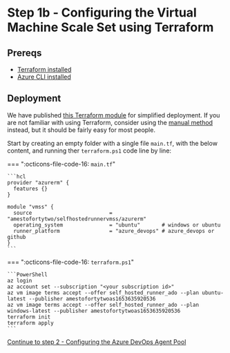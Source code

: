 # Step 1b - Configuring the Virtual Machine Scale Set using Terraform

## Prereqs

- [Terraform installed](https://developer.hashicorp.com/terraform/downloads?product_intent=terraform)
- [Azure CLI installed](https://learn.microsoft.com/en-us/cli/azure/install-azure-cli)

## Deployment

We have published [this Terraform module](https://registry.terraform.io/modules/amestofortytwo/selfhostedrunnervmss/azurerm) for simplified deployment. If you are not familiar with using Terraform, consider using the [manual method](./step1-manual.md) instead, but it should be fairly easy for most people. 

Start by creating an empty folder with a single file ```main.tf```, with the below content, and running ther ```terraform.ps1``` code line by line:

=== ":octicons-file-code-16: `main.tf`"

    ```hcl
    provider "azurerm" {
      features {}
    }

    module "vmss" {
      source                         = "amestofortytwo/selfhostedrunnervmss/azurerm"
      operating_system               = "ubuntu"       # windows or ubuntu
      runner_platform                = "azure_devops" # azure_devops or github
    }
    ```

=== ":octicons-file-code-16: `terraform.ps1`"

    ```PowerShell
    az login
    az account set --subscription "<your subscription id>"
    az vm image terms accept --offer self_hosted_runner_ado --plan ubuntu-latest --publisher amestofortytwoas1653635920536
    az vm image terms accept --offer self_hosted_runner_ado --plan windows-latest --publisher amestofortytwoas1653635920536
    terraform init
    terraform apply
    ```

[Continue to step 2 - Configuring the Azure DevOps Agent Pool](./step2.md)
